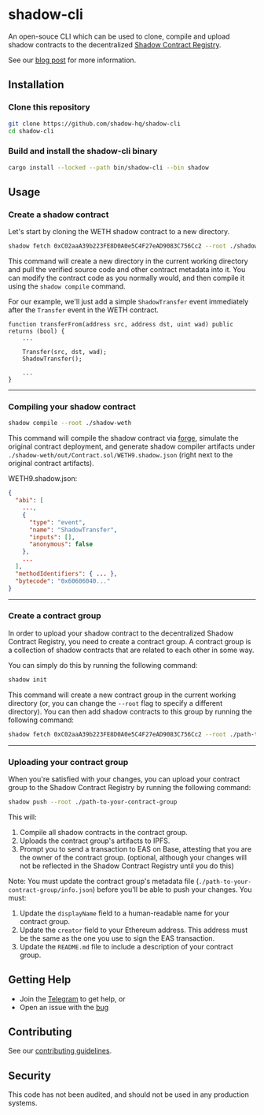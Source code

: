# shadow-cli

An open-souce CLI which can be used to clone, compile and upload shadow contracts to the decentralized [Shadow Contract Registry](https://logs.xyz).

See our [blog post](https://todo.xyz) for more information.

## Installation

### Clone this repository

```bash
git clone https://github.com/shadow-hq/shadow-cli
cd shadow-cli
```

### Build and install the shadow-cli binary

```bash
cargo install --locked --path bin/shadow-cli --bin shadow
```

## Usage

### Create a shadow contract

Let's start by cloning the WETH shadow contract to a new directory.

```bash
shadow fetch 0xC02aaA39b223FE8D0A0e5C4F27eAD9083C756Cc2 --root ./shadow-weth
```

This command will create a new directory in the current working directory and pull the verified source code and other contract metadata into it. You can modify the contract code as you normally would, and then compile it using the `shadow compile` command.

For our example, we'll just add a simple `ShadowTransfer` event immediately after the `Transfer` event in the WETH contract.

```solidity
function transferFrom(address src, address dst, uint wad) public returns (bool) {
    ...

    Transfer(src, dst, wad);
    ShadowTransfer();

    ...
}
```

---

### Compiling your shadow contract

```bash
shadow compile --root ./shadow-weth
```

This command will compile the shadow contract via [forge](https://github.com/foundry-rs/foundry), simulate the original contract deployment, and generate shadow compiler artifacts under `./shadow-weth/out/Contract.sol/WETH9.shadow.json` (right next to the original contract artifacts).

WETH9.shadow.json:
```json
{
  "abi": [
    ...,
    {
      "type": "event",
      "name": "ShadowTransfer",
      "inputs": [],
      "anonymous": false
    },
    ...
  ],
  "methodIdentifiers": { ... },
  "bytecode": "0x60606040..."
}
```

---

### Create a contract group

In order to upload your shadow contract to the decentralized Shadow Contract Registry, you need to create a contract group. A contract group is a collection of shadow contracts that are related to each other in some way.

You can simply do this by running the following command:

```bash
shadow init
```

This command will create a new contract group in the current working directory (or, you can change the `--root` flag to specify a different directory). You can then add shadow contracts to this group by running the following command:

```bash
shadow fetch 0xC02aaA39b223FE8D0A0e5C4F27eAD9083C756Cc2 --root ./path-to-your-contract-group
```

---

### Uploading your contract group

When you're satisfied with your changes, you can upload your contract group to the Shadow Contract Registry by running the following command:

```bash
shadow push --root ./path-to-your-contract-group
```

This will:

1. Compile all shadow contracts in the contract group.
2. Uploads the contract group's artifacts to IPFS.
3. Prompt you to send a transaction to EAS on Base, attesting that you are the owner of the contract group. (optional, although your changes will not be reflected in the Shadow Contract Registry until you do this)

Note: You must update the contract group's metadata file (`./path-to-your-contract-group/info.json`) before you'll be able to push your changes. You must:

1. Update the `displayName` field to a human-readable name for your contract group.
2. Update the `creator` field to your Ethereum address. This address must be the same as the one you use to sign the EAS transaction.
3. Update the `README.md` file to include a description of your contract group.

## Getting Help

- Join the [Telegram](https://t.me/shadow_devs) to get help, or
- Open an issue with the [bug](https://github.com/shadow-hq/shadow-reth/issues/new?assignees=&template=bug.yml)

## Contributing

See our [contributing guidelines](./CONTRIBUTING.md).

## Security

This code has not been audited, and should not be used in any production systems.

